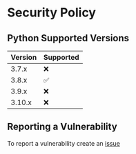 # Security Policy

## Python Supported Versions

| Version   | Supported          |
| --------- | ------------------ |
| 3.7.x     | :x: |
| 3.8.x     | :white_check_mark: |
| 3.9.x     | :x:                |
| 3.10.x    | :x:                |

## Reporting a Vulnerability

To report a vulnerability create an [issue](https://github.com/eabykov/textonimages/issues/new)
